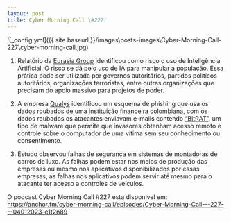```yaml
---
layout: post
title: Cyber Morning Call \#227!
---
```


![_config.yml]({{ site.baseurl }}/images\posts-images\Cyber-Morning-Call-227\cyber-morning-call.jpg)

1. Relatório da [Eurasia Group](https://www.eurasiagroup.net/) identificou como risco o uso de Inteligência Artificial. O risco se dá pelo uso de IA para manipular a população. Essa prática pode ser utilizada por governos autoritários, partidos políticos autoritários, organizações terroristas, entre outras organizações que precisam do apoio massivo para projetos de poder.

2. A empresa [Qualys](https://www.qualys.com/) identificou um esquema de phishing que usa os dados roubados de uma instituição financeira colombiana, com os dados roubados os atacantes enviavam e-mails contendo [“BitRAT”](https://canaltech.com.br/seguranca/virus-bitrat-e-distribuido-em-ativadores-piratas-do-windows-212163/), um tipo de malware que permite que invasores obtenham acesso remoto e controle sobre o computador de uma vítima sem seu conhecimento ou consentimento.

3. Estudo observou falhas de segurança em sistemas de montadoras de carros de luxo. As falhas podem estar nos meios de produção das empresas ou mesmo nos aplicativos disponibilizados por essas empresas, as falhas nos aplicativos podem servir até mesmo para o atacante ter acesso a controles de veículos.

O podcast Cyber Morning Call #227 esta disponivel em: <https://anchor.fm/cyber-morning-call/episodes/Cyber-Morning-Call---227---04012023-e1t2n89>